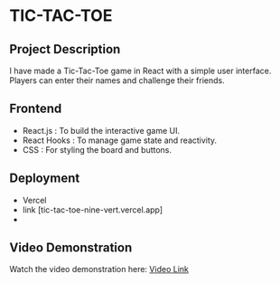 # TIC-TAC-TOE 

## Project Description
I have made a Tic-Tac-Toe game in React with a simple user interface. Players can enter their names and challenge their friends. 

## Frontend
- React.js : To build the interactive game UI.
- React Hooks : To manage game state and reactivity.
- CSS : For styling the board and buttons.

## Deployment
- Vercel
- link [tic-tac-toe-nine-vert.vercel.app]
- 
## Video Demonstration
Watch the video demonstration here: [Video Link](https://drive.google.com/file/d/1HCUHsDKOT1OauHAJEqaGzKH0zyPt2L8q/view?usp=sharing)
